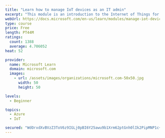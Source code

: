 ```yaml
---
title: "Learn how to manage IoT devices as an IT admin"
excerpt: "This module is an introduction to the Internet of Things for IT admins."
webUrl: https://docs.microsoft.com/en-us/learn/modules/manage-iot-devices/
type: course
price: Free
length: PT44M
ratings:
  count: 1388
  average: 4.706052
heat: 52

provider:
  name: Microsoft Learn
  domain: microsoft.com
  images:
    - url: /assets/images/organizations/microsoft.com-50x50.jpg
      width: 50
      height: 50

levels:
  - Beginner

topics:
  - Azure
  - IoT

secured: "WdOrxdXvBVzZ3ToV6z9IGLj0pBI6Y25awu9b1Xrm62ptGnh0lIk2PipMNP1c+tNZsKU+xWdZElppk7ORoXV9KjmawrAspoj3hiF9pfM5CHqyKu0Ekb+TVPpZ6BljCFDZWPcNM6G3ZaL4F7Lvy6i3O3x2df/40Qlu5OoCAJcgbQPWjqVH47Lwyz4VXwThyRDA5k1V97EAu/p8neJaEEpKIRWWLHiKckjWHOiX821ONCZWwukahQDmoiOZzywpR2RLmMANmTbU6HkJF0OWaqyhFUw6fLCtVfbVmRep2oitCRNLU5n9VdX+UfHzDn4B2yyJ0ah4zGPlseK/IY61XUz0AFcBKXROyo+GvmWJzp4ENkZwWr9rzi5cdh4br5W077ZHJPkHeq24dI9B7jCUmhekYnqDKPwpo9jIBiaZinEKyn8=;j7AOZFWxSjO7jIBnpIlPvw=="
---
```


